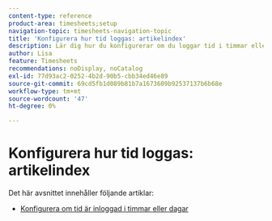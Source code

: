 ```yaml
---
content-type: reference
product-area: timesheets;setup
navigation-topic: timesheets-navigation-topic
title: 'Konfigurera hur tid loggas: artikelindex'
description: Lär dig hur du konfigurerar om du loggar tid i timmar eller dagar i artiklarna i det här avsnittet.
author: Lisa
feature: Timesheets
recommendations: noDisplay, noCatalog
exl-id: 77d93ac2-0252-4b2d-90b5-cbb34ed46e89
source-git-commit: 69cd5fb1d089b81b7a1673609b92537137b6b68e
workflow-type: tm+mt
source-wordcount: '47'
ht-degree: 0%

---
```


# Konfigurera hur tid loggas: artikelindex

Det här avsnittet innehåller följande artiklar:

* [Konfigurera om tid är inloggad i timmar eller dagar](../../timesheets/config-timesheet-prefs/config-time-logged-hrs-days.md)

